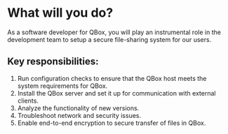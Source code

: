 # **What will you do?**

As a software developer for QBox, you will play an instrumental role in the development team to setup a secure file-sharing system for our users.

## **Key responsibilities:**
1. Run configuration checks to ensure that the QBox host meets the system requirements for QBox.
2. Install the QBox server and set it up for communication with external clients.
3. Analyze the functionality of new versions.
4. Troubleshoot network and security issues.
5. Enable end-to-end encryption to secure transfer of files in QBox.
